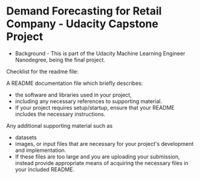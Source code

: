 # Demand Forecasting for Retail Company - Udacity Capstone Project

- Background - This is part of the Udacity Machine Learning Engineer Nanodegree, being the final project.


Checklist for the readme file: 

A README documentation file which briefly describes:
- the software and libraries used in your project, 
- including any necessary references to supporting material. 
- If your project requires setup/startup, ensure that your README includes the necessary instructions.

Any additional supporting material such as 
- datasets
- images, or input files that are necessary for your project's development and implementation. 
- If these files are too large and you are uploading your submission, instead provide appropriate means of acquiring the necessary files in your included README.
